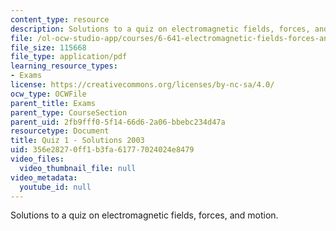 ```yaml
---
content_type: resource
description: Solutions to a quiz on electromagnetic fields, forces, and motion.
file: /ol-ocw-studio-app/courses/6-641-electromagnetic-fields-forces-and-motion-spring-2005/356e28270ff1b3fa61777024024e8479_quiz1soln_s03.pdf
file_size: 115668
file_type: application/pdf
learning_resource_types:
- Exams
license: https://creativecommons.org/licenses/by-nc-sa/4.0/
ocw_type: OCWFile
parent_title: Exams
parent_type: CourseSection
parent_uid: 2fb9fff0-5f14-66d6-2a06-bbebc234d47a
resourcetype: Document
title: Quiz 1 - Solutions 2003
uid: 356e2827-0ff1-b3fa-6177-7024024e8479
video_files:
  video_thumbnail_file: null
video_metadata:
  youtube_id: null
---
```

Solutions to a quiz on electromagnetic fields, forces, and motion.